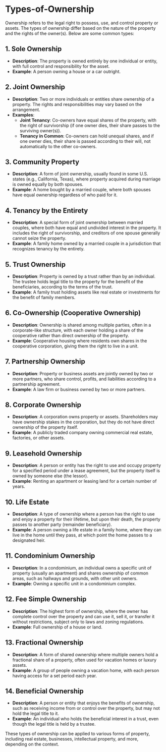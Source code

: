 # Types-of-Ownership
Ownership refers to the legal right to possess, use, and control property or assets. The types of ownership differ based on the nature of the property and the rights of the owner(s). Below are some common types:

## 1. Sole Ownership
- **Description**: The property is owned entirely by one individual or entity, with full control and responsibility for the asset.
- **Example**: A person owning a house or a car outright.

## 2. Joint Ownership
- **Description**: Two or more individuals or entities share ownership of a property. The rights and responsibilities may vary based on the arrangement.
- **Examples**:
  - **Joint Tenancy**: Co-owners have equal shares of the property, with the right of survivorship (if one owner dies, their share passes to the surviving owner(s)).
  - **Tenancy in Common**: Co-owners can hold unequal shares, and if one owner dies, their share is passed according to their will, not automatically to the other co-owners.

## 3. Community Property
- **Description**: A form of joint ownership, usually found in some U.S. states (e.g., California, Texas), where property acquired during marriage is owned equally by both spouses.
- **Example**: A home bought by a married couple, where both spouses have equal ownership regardless of who paid for it.

## 4. Tenancy by the Entirety
- **Description**: A special form of joint ownership between married couples, where both have equal and undivided interest in the property. It includes the right of survivorship, and creditors of one spouse generally cannot seize the property.
- **Example**: A family home owned by a married couple in a jurisdiction that recognizes tenancy by the entirety.

## 5. Trust Ownership
- **Description**: Property is owned by a trust rather than by an individual. The trustee holds legal title to the property for the benefit of the beneficiaries, according to the terms of the trust.
- **Example**: A family trust holding assets like real estate or investments for the benefit of family members.

## 6. Co-Ownership (Cooperative Ownership)
- **Description**: Ownership is shared among multiple parties, often in a corporate-like structure, with each owner holding a share of the cooperative rather than direct ownership of the property.
- **Example**: Cooperative housing where residents own shares in the cooperative corporation, giving them the right to live in a unit.

## 7. Partnership Ownership
- **Description**: Property or business assets are jointly owned by two or more partners, who share control, profits, and liabilities according to a partnership agreement.
- **Example**: A law firm or business owned by two or more partners.

## 8. Corporate Ownership
- **Description**: A corporation owns property or assets. Shareholders may have ownership stakes in the corporation, but they do not have direct ownership of the property itself.
- **Example**: A publicly traded company owning commercial real estate, factories, or other assets.

## 9. Leasehold Ownership
- **Description**: A person or entity has the right to use and occupy property for a specified period under a lease agreement, but the property itself is owned by someone else (the lessor).
- **Example**: Renting an apartment or leasing land for a certain number of years.

## 10. Life Estate
- **Description**: A type of ownership where a person has the right to use and enjoy a property for their lifetime, but upon their death, the property passes to another party (remainder beneficiary).
- **Example**: A person owning a life estate in a family home, where they can live in the home until they pass, at which point the home passes to a designated heir.

## 11. Condominium Ownership
- **Description**: In a condominium, an individual owns a specific unit of property (usually an apartment) and shares ownership of common areas, such as hallways and grounds, with other unit owners.
- **Example**: Owning a specific unit in a condominium complex.

## 12. Fee Simple Ownership
- **Description**: The highest form of ownership, where the owner has complete control over the property and can use it, sell it, or transfer it without restrictions, subject only to laws and zoning regulations.
- **Example**: Full ownership of a house or land.

## 13. Fractional Ownership
- **Description**: A form of shared ownership where multiple owners hold a fractional share of a property, often used for vacation homes or luxury assets.
- **Example**: A group of people owning a vacation home, with each person having access for a set period each year.

## 14. Beneficial Ownership
- **Description**: A person or entity that enjoys the benefits of ownership, such as receiving income from or control over the property, but may not hold the legal title to it.
- **Example**: An individual who holds the beneficial interest in a trust, even though the legal title is held by a trustee.

These types of ownership can be applied to various forms of property, including real estate, businesses, intellectual property, and more, depending on the context.
